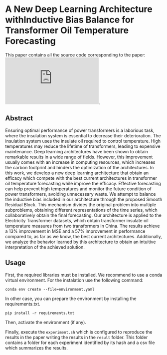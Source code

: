 # A New Deep Learning Architecture withInductive Bias Balance for Transformer Oil Temperature Forecasting

This paper contains all the source code corresponding to the paper: ![paper](https://journalofbigdata.springeropen.com/counter/pdf/10.1186/s40537-023-00745-0.pdf).

## Abstract
Ensuring optimal performance of power transformers is a laborious task, where the insulation system is essential to decrease their deterioration. The insulation system uses the insulate oil required to control temperature. High temperatures may reduce the lifetime of transformers, leading to expensive maintenance. Deep learning architectures have been shown to obtain remarkable results in a wide range of fields. However, this improvement usually comes with an increase in computing resources, which increases the carbon footprint and hinders the optimization of the architectures. In this work, we develop a new deep learning architecture that obtain an efficacy which compete with the best current architectures in transformer oil temperature forecasting while improve the efficacy. Effective forecasting can help prevent high temperatures and monitor the future condition of power transformers, avoiding unnecessary waste. We attempt to balance the inductive bias included in our architecture through the proposed Smooth Residual Block. This mechanism divides the original problem into multiple subproblems, obtaining different representations of the time series, which collaboratively obtain the final forecasting. Our architecture is applied to the Electricity Transformer datasets, which obtain transformer insulate oil temperature measures from two transformers in China. The results achieve a 13\% improvement in MSE and a 57\% improvement in performance compared to, as far as we know, the best current architectures. Additionally, we analyze the behavior learned by this architecture to obtain an intuitive interpretation of the achieved solution.

## Usage
First, the required libraries must be installed. We recommend to use a conda virtual environment. For the instalation use the following command:

`conda env create --file=environment.yaml`

In other case, you can prepare the environment by installing the requirements.txt.

`pip install -r requirements.txt`

Then, activate the environment (if any).

Finally, execute the `experiment.sh` which is configured to reproduce the results in the paper writing the results in the `result` folder. This folder contains a folder for each experiment identified by its hash and a csv file which summarizes the results.
